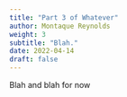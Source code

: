 ```yaml
---
title: "Part 3 of Whatever"
author: Montaque Reynolds 
weight: 3
subtitle: "Blah."
date: 2022-04-14
draft: false
---
```


Blah and blah for now
